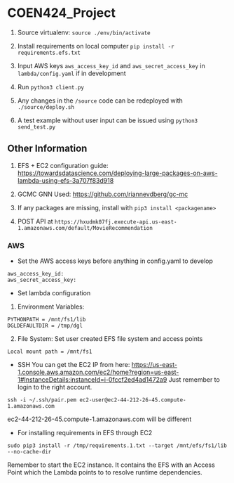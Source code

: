# COEN424_Project

1. Source virtualenv: 
`source ./env/bin/activate`

2. Install requirements on local computer
`pip install -r requirements.efs.txt`

3. Input AWS keys `aws_access_key_id` and `aws_secret_access_key` in `lambda/config.yaml` if in development

4. Run `python3 client.py`

5. Any changes in the `/source` code can be redeployed with `./source/deploy.sh`

6. A test example without user input can be issued using `python3 send_test.py`

## Other Information
1. EFS + EC2 configuration guide: https://towardsdatascience.com/deploying-large-packages-on-aws-lambda-using-efs-3a707f83d918

2. GCMC GNN Used: https://github.com/riannevdberg/gc-mc

3. If any packages are missing, install with `pip3 install <packagename>`

4. POST API at `https://hxudmk07fj.execute-api.us-east-1.amazonaws.com/default/MovieRecommendation`

### AWS
- Set the AWS access keys before anything in config.yaml to develop
```
aws_access_key_id:
aws_secret_access_key: 
```

- Set lambda configuration 
1. Environment Variables:
```
PYTHONPATH = /mnt/fs1/lib
DGLDEFAULTDIR = /tmp/dgl
```

2. File System:
Set user created EFS file system and access points
```
Local mount path = /mnt/fs1
```

- SSH
You can get the EC2 IP from here: https://us-east-1.console.aws.amazon.com/ec2/home?region=us-east-1#InstanceDetails:instanceId=i-0fccf2ed4ad1472a9
Just remember to login to the right account.
```
ssh -i ~/.ssh/pair.pem ec2-user@ec2-44-212-26-45.compute-1.amazonaws.com
```
ec2-44-212-26-45.compute-1.amazonaws.com will be different


- For installing requirements in EFS through EC2
```
sudo pip3 install -r /tmp/requirements.1.txt --target /mnt/efs/fs1/lib --no-cache-dir
```

Remember to start the EC2 instance. It contains the EFS with an Access Point which the Lambda points to to resolve runtime dependencies.
